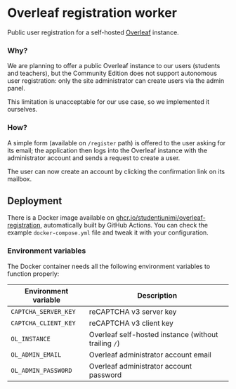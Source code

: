 # Overleaf registration worker

Public user registration for a self-hosted 
[Overleaf](https://github.com/overleaf/overleaf) instance.

### Why?
We are planning to offer a public Overleaf instance to our users (students and teachers), 
but the Community Edition does not support autonomous user registration: only the site
administrator can create users via the admin panel.

This limitation is unacceptable for our use case, so we implemented it ourselves.

### How?
A simple form (available on `/register` path) is offered to the user asking for its email; 
the application then logs into the Overleaf instance with the administrator account
and sends a request to create a user. 

The user can now create an account by clicking the confirmation link on its mailbox.

## Deployment
There is a Docker image available on 
[ghcr.io/studentiunimi/overleaf-registration](https://ghcr.io/studentiunimi/overleaf-registration),
automatically built by GitHub Actions.
You can check the example `docker-compose.yml` file and tweak it with your configuration.

### Environment variables
The Docker container needs all the following environment variables to function properly:

| Environment variable | Description                                          |
|----------------------|------------------------------------------------------|
| `CAPTCHA_SERVER_KEY` | reCAPTCHA v3 server key                              |
| `CAPTCHA_CLIENT_KEY` | reCAPTCHA v3 client key                              |
| `OL_INSTANCE`        | Overleaf self-hosted instance (without trailing `/`) |
| `OL_ADMIN_EMAIL`     | Overleaf administrator account email                 |
| `OL_ADMIN_PASSWORD`  | Overleaf administrator account password              |
